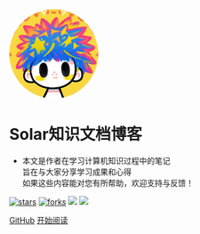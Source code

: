 <img width="160px" style="border-radius: 50%" bor src="style/head_portrait.jpg">

# **Solar知识文档博客**

- 本文是作者在学习计算机知识过程中的笔记<br>旨在与大家分享学习成果和心得<br>如果这些内容能对您有所帮助，欢迎支持与反馈！

[![stars](https://badgen.net/github/stars/MaxSolarsystem/max_doc_docsify?color=4ab8a1)](https://github.com/MaxSolarsystem/max_doc_docsify)
[![forks](https://badgen.net/github/forks/MaxSolarsystem/max_doc_docsify?color=4ab8a1)](https://github.com/MaxSolarsystem/max_doc_docsify)
![](https://img.shields.io/badge/license-MIT-blue)
![](https://img.shields.io/badge/Java-%E7%A8%8B%E5%BA%8F%E5%91%98-green)

[GitHub](https://github.com/MaxSolarsystem/max_doc_docsify)
[开始阅读](?id=中文文档)

